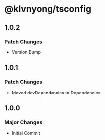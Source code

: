 # @klvnyong/tsconfig

## 1.0.2

### Patch Changes

- Version Bump

## 1.0.1

### Patch Changes

- Moved devDependencies to Dependencies

## 1.0.0

### Major Changes

- Initial Commit

